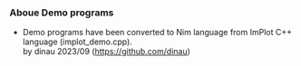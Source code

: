 ### Aboue Demo programs

- Demo programs have been converted to Nim language from ImPlot C++ language (implot\_demo.cpp).  
by dinau 2023/09 (https://github.com/dinau)

